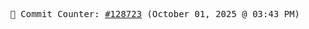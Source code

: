 <p align="center">
    <samp>
        📮 Commit Counter: <a href="https://github.com/Javascript-void0/Javascript-void0/commits/main">#128723</a> (October 01, 2025 @ 03:43 PM)
    </samp>
</p>